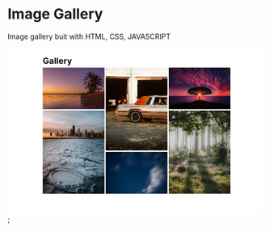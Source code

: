 # Image Gallery

Image gallery buit with HTML, CSS, JAVASCRIPT

![alt="image gallery"](./assets/images/Gallery%20ss.png);